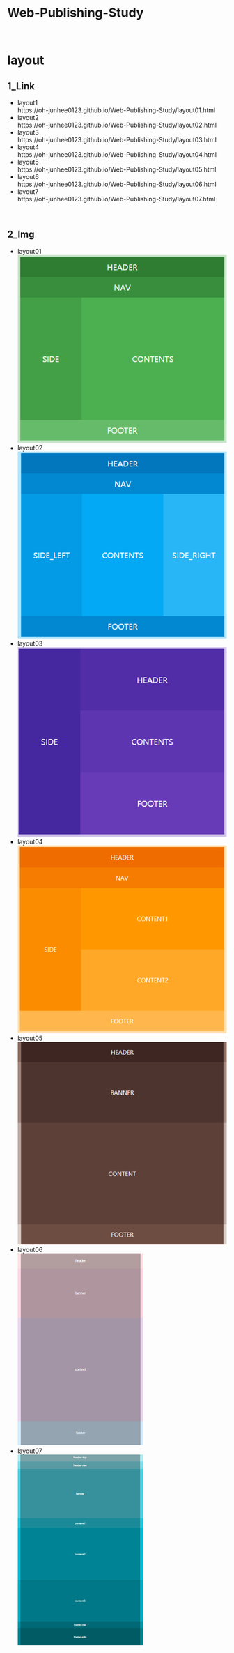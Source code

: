 # Web-Publishing-Study
<br>

# layout
## 1_Link
<ul>
  <li>layout1</li>
  https://oh-junhee0123.github.io/Web-Publishing-Study/layout01.html
  <li>layout2</li>
  https://oh-junhee0123.github.io/Web-Publishing-Study/layout02.html
  <li>layout3</li>
  https://oh-junhee0123.github.io/Web-Publishing-Study/layout03.html
  <li>layout4</li>
  https://oh-junhee0123.github.io/Web-Publishing-Study/layout04.html
  <li>layout5</li>
  https://oh-junhee0123.github.io/Web-Publishing-Study/layout05.html
  <li>layout6</li>
  https://oh-junhee0123.github.io/Web-Publishing-Study/layout06.html
  <li>layout7</li>
  https://oh-junhee0123.github.io/Web-Publishing-Study/layout07.html
</ul>
<br>

## 2_Img
<ul>
  <li>layout01</li>
  <img src="layout1.PNG">
  <li>layout02</li>
  <img src="layout2.PNG">
  <li>layout03</li>
  <img src="layout3.PNG">
  <li>layout04</li>
  <img src="layout4.PNG">
  <li>layout05</li>
  <img src="layout5.PNG">
  <li>layout06</li>
  <img src="layout6.PNG">
  <li>layout07</li>
  <img src="layout7.PNG">
</ul>
